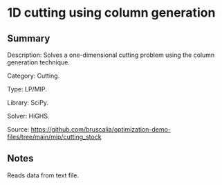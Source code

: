 # 1D cutting using column generation

## Summary
Description: Solves a one-dimensional cutting problem using the column generation technique.

Category: Cutting.

Type: LP/MIP.

Library: SciPy.

Solver: HiGHS.

Source: https://github.com/bruscalia/optimization-demo-files/tree/main/mip/cutting_stock

## Notes

Reads data from text file.
